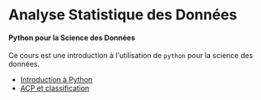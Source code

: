# Analyse Statistique des Données

#### Python pour la Science des Données

Ce cours est une introduction à l'utilisation de `python` pour la science des données.

- [Introduction à Python](seance1-intro)
- [ACP et classification](seance2-ACP-classif)

<!--
- [ACP et Classification](seance2-ACP-classif.html) 
- [Application](seance3-application.html) 

A garder pour mettre en md :
jupyter nbconvert --to markdown
-->
